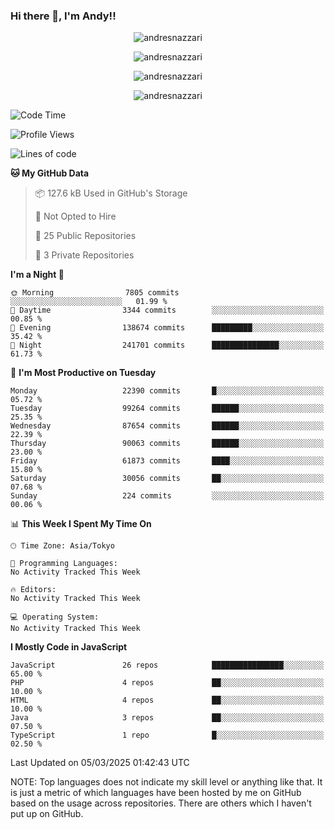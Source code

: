 ### Hi there 👋, I'm Andy!!

<p align="center" >
  <img src="https://github-profile-trophy.vercel.app/?username=AndresNazzari&theme=dracula&column=-1" alt="andresnazzari"/>
</p>

<p align="center">
  <img  src="https://github-readme-stats.vercel.app/api?username=AndresNazzari&count_private=true&show_icons=true&theme=dracula" alt="andresnazzari"/>
</p>
<p align="center">
  <img  src="https://github-readme-stats.vercel.app/api/top-langs/?username=AndresNazzari&layout=compact" alt="andresnazzari"/>
</p>
<p align="center" >
  <img src="https://github-readme-stats.vercel.app/api/wakatime?username=AndresNazzari" alt="andresnazzari"/>
</p>

<!--START_SECTION:waka-->
![Code Time](http://img.shields.io/badge/Code%20Time-966%20hrs%209%20mins-blue)

![Profile Views](http://img.shields.io/badge/Profile%20Views-0-blue)

![Lines of code](https://img.shields.io/badge/From%20Hello%20World%20I%27ve%20Written-71.3%20million%20lines%20of%20code-blue)

**🐱 My GitHub Data** 

> 📦 127.6 kB Used in GitHub's Storage 
 > 
> 🚫 Not Opted to Hire
 > 
> 📜 25 Public Repositories 
 > 
> 🔑 3 Private Repositories 
 > 
**I'm a Night 🦉** 

```text
🌞 Morning                7805 commits        ░░░░░░░░░░░░░░░░░░░░░░░░░   01.99 % 
🌆 Daytime                3344 commits        ░░░░░░░░░░░░░░░░░░░░░░░░░   00.85 % 
🌃 Evening                138674 commits      █████████░░░░░░░░░░░░░░░░   35.42 % 
🌙 Night                  241701 commits      ███████████████░░░░░░░░░░   61.73 % 
```
📅 **I'm Most Productive on Tuesday** 

```text
Monday                   22390 commits       █░░░░░░░░░░░░░░░░░░░░░░░░   05.72 % 
Tuesday                  99264 commits       ██████░░░░░░░░░░░░░░░░░░░   25.35 % 
Wednesday                87654 commits       ██████░░░░░░░░░░░░░░░░░░░   22.39 % 
Thursday                 90063 commits       ██████░░░░░░░░░░░░░░░░░░░   23.00 % 
Friday                   61873 commits       ████░░░░░░░░░░░░░░░░░░░░░   15.80 % 
Saturday                 30056 commits       ██░░░░░░░░░░░░░░░░░░░░░░░   07.68 % 
Sunday                   224 commits         ░░░░░░░░░░░░░░░░░░░░░░░░░   00.06 % 
```


📊 **This Week I Spent My Time On** 

```text
🕑︎ Time Zone: Asia/Tokyo

💬 Programming Languages: 
No Activity Tracked This Week

🔥 Editors: 
No Activity Tracked This Week

💻 Operating System: 
No Activity Tracked This Week
```

**I Mostly Code in JavaScript** 

```text
JavaScript               26 repos            ████████████████░░░░░░░░░   65.00 % 
PHP                      4 repos             ██░░░░░░░░░░░░░░░░░░░░░░░   10.00 % 
HTML                     4 repos             ██░░░░░░░░░░░░░░░░░░░░░░░   10.00 % 
Java                     3 repos             ██░░░░░░░░░░░░░░░░░░░░░░░   07.50 % 
TypeScript               1 repo              █░░░░░░░░░░░░░░░░░░░░░░░░   02.50 % 
```




 Last Updated on 05/03/2025 01:42:43 UTC
<!--END_SECTION:waka-->

NOTE: Top languages does not indicate my skill level or anything like that. It is just a metric of which languages have been hosted by me on GitHub based on the usage across repositories. There are others which I haven't put up on GitHub.

<!-- Here are some ideas to get you started:

-   🔭 I’m currently working on ...
-   🌱 I’m currently learning ...
-   👯 I’m looking to collaborate on ...
-   🤔 I’m looking for help with ...
-   💬 Ask me about ...
-   📫 How to reach me: ...
-   😄 Pronouns: ...
-   ⚡ Fun fact: ... -->
